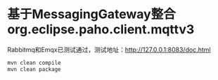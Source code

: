 # 基于MessagingGateway整合org.eclipse.paho.client.mqttv3

Rabbitmq和Emqx已测试通过，测试地址：http://127.0.0.1:8083/doc.html

```bash
mvn clean compile
mvn clean package
```